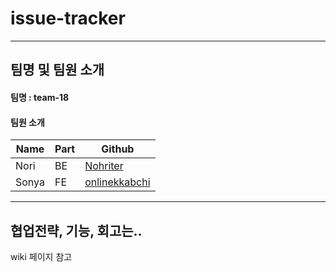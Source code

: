 # issue-tracker

---
## 팀명 및 팀원 소개

#### 팀명 : team-18

#### 팀원 소개

|Name|Part|Github|
|--|--|--|
|Nori|BE|[Nohriter](https://github.com/nohriter)|
|Sonya|FE|[onlinekkabchi](https://github.com/onlinekkabchi)|

---

## 협업전략, 기능, 회고는..

wiki 페이지 참고
